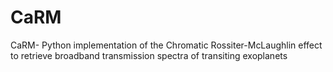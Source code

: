 # CaRM
CaRM- Python implementation of the Chromatic Rossiter-McLaughlin effect to retrieve broadband transmission spectra of transiting exoplanets
